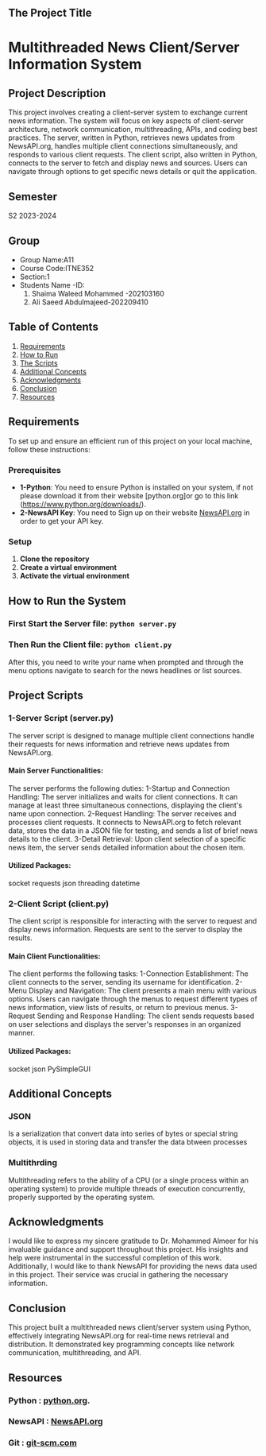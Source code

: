 ## The Project Title
# Multithreaded News Client/Server Information System

## Project Description
This project involves creating a client-server system to exchange current news information. The system will focus on key aspects of client-server architecture, network communication, multithreading, APIs, and coding best practices. The server, written in Python, retrieves news updates from NewsAPI.org, handles multiple client connections simultaneously, and responds to various client requests. The client script, also written in Python, connects to the server to fetch and display news and sources. Users can navigate through options to get specific news details or quit the application.

## Semester
S2 2023-2024

## Group
- Group Name:A11
- Course Code:ITNE352
- Section:1
- Students Name -ID: 
  1. Shaima Waleed Mohammed -202103160
  2. Ali Saeed Abdulmajeed-202209410

## Table of Contents
1. [Requirements](#Requirements)
2. [How to Run](#How-to-Run)
3. [The Scripts](#The-Scripts)
4. [Additional Concepts](#Additional-Concepts)
5. [Acknowledgments](#Acknowledgments)
6. [Conclusion](#Conclusion)
7. [Resources](#Resources)

## Requirements
To set up and ensure an efficient run of this project on your local machine, follow these instructions:

### Prerequisites
- **1-Python**: You need to ensure Python is installed on your system, if not please download it from their website [python.org]or go to this link (https://www.python.org/downloads/).
- **2-NewsAPI Key**: You need to Sign up on their website [NewsAPI.org](https://newsapi.org/) in order to get your API key.

### Setup
1. **Clone the repository**
2. **Create a virtual environment**
3. **Activate the virtual environment**

## How to Run the System
### First Start the Server file: `python server.py`
### Then Run the Client file: `python client.py `
After this, you need to write your name when prompted and through the menu options navigate to search for the news headlines or list sources.

## Project Scripts
### 1-Server Script (server.py)
The server script is designed to manage multiple client connections handle their requests for news information and retrieve news updates from NewsAPI.org.

#### Main Server Functionalities:
The server performs the following duties:
1-Startup and Connection Handling: The server initializes and waits for client connections. It can manage at least three simultaneous connections, displaying the client's name upon connection.
2-Request Handling: The server receives and processes client requests. It connects to NewsAPI.org to fetch relevant data, stores the data in a JSON file for testing, and sends a list of brief news details to the client.
3-Detail Retrieval: Upon client selection of a specific news item, the server sends detailed information about the chosen item.

#### Utilized Packages:
socket
requests
json
threading
datetime

### 2-Client Script (client.py)
The client script is responsible for interacting with the server to request and display news information. Requests are sent to the server to display the results.

#### Main Client Functionalities:
The client performs the following tasks:
1-Connection Establishment: The client connects to the server, sending its username for identification.
2-Menu Display and Navigation: The client presents a main menu with various options. Users can navigate through the menus to request different types of news information, view lists of results, or return to previous menus.
3-Request Sending and Response Handling: The client sends requests based on user selections and displays the server's responses in an organized manner.

#### Utilized Packages:
socket
json
PySimpleGUI


## Additional Concepts
### JSON
Is a serialization that convert data into series of bytes or special
string objects, it is used in storing data and transfer the data btween processes
### Multithrding 
Multithreading refers to the ability of a CPU (or a single process within an operating system) to provide multiple threads of execution concurrently, properly supported by the operating system. 

## Acknowledgments
I would like to express my sincere gratitude to Dr. Mohammed Almeer for his invaluable guidance and support throughout this project. His insights and help were instrumental in the successful completion of this work. Additionally, I would like to thank NewsAPI for providing the news data used in this project. Their service was crucial in gathering the necessary information.

## Conclusion
This project built a multithreaded news client/server system using Python, effectively integrating NewsAPI.org for real-time news retrieval and distribution. It demonstrated key programming concepts like network communication, multithreading, and API.

## Resources
### Python : [python.org](https://www.python.org/downloads/).
### NewsAPI : [NewsAPI.org](https://newsapi.org/)
### Git : [git-scm.com](https://git-scm.com/downloads)
